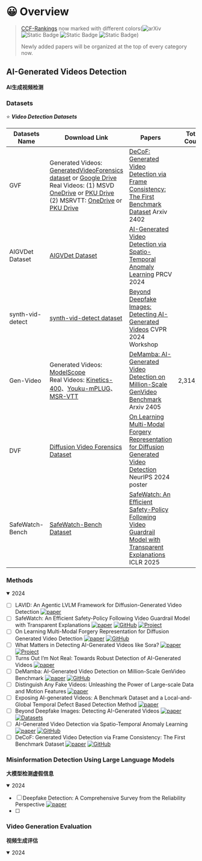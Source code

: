 
# 😀 Overview

> [CCF-Rankings](https://www.ccf.org.cn/en/About_CCF/Media_Center/) now marked with different colors(![arXiv](https://img.shields.io/badge/CCF_A-dc3545) ![Static Badge](https://img.shields.io/badge/CCF_B-ffc107) ![Static Badge](https://img.shields.io/badge/CCF_C-28a745) ![Static Badge](https://img.shields.io/badge/CCF_None-6c757d))
>
> Newly added papers will be organized at the top of every category now.


## AI-Generated Videos Detection
**AI生成视频检测**

### Datasets

⭐️ ***Video Detection Datasets***

| Datasets Name    | Download Link                                                                                                                                                                                                                                                                                                                                                                                                                                                                                                                                                                                                                                                                                                                                                   | Papers                                                                                                                                                                                                            | Total Count | Size     |
|------------------|-----------------------------------------------------------------------------------------------------------------------------------------------------------------------------------------------------------------------------------------------------------------------------------------------------------------------------------------------------------------------------------------------------------------------------------------------------------------------------------------------------------------------------------------------------------------------------------------------------------------------------------------------------------------------------------------------------------------------------------------------------------------|-------------------------------------------------------------------------------------------------------------------------------------------------------------------------------------------------------------------|-------------|----------|
| GVF              | Generated Videos: [GeneratedVideoForensics dataset](https://github.com/wuwuwuyue/DeCoF/?tab=readme-ov-file#news-) or [Google Drive](https://drive.google.com/drive/folders/1X4Gw4hkWfka42IaBQ6ImkDTGAeA9Wlk4?usp=drive_link) <br/> Real Videos: (1) MSVD [OneDrive](https://pkueducn-my.sharepoint.com/:u:/g/personal/2101112290_pkueducn_onmicrosoft_com/ESi2AhDhuMpPsfv5E3N9xtsBhbraiiC4ZuAhwCdNS7kGYA?e=LPcfkl) or [PKU Drive](https://disk.pku.edu.cn/link/AA9E57BB3055344D98BCED580891278655)  <br/> (2) MSRVTT: [OneDrive](https://pkueducn-my.sharepoint.com/:u:/g/personal/2101112290_pkueducn_onmicrosoft_com/EW8dnlrbXrhPpHCzqUWYBmEBy_15l4nQuZBuIS2akdIWwg?e=mxCEwZ) or [PKU Drive](https://disk.pku.edu.cn/link/AACF5DF7B019D64AA7A956E99A5A3201ED) | [DeCoF: Generated Video Detection via Frame Consistency: The First Benchmark Dataset](https://arxiv.org/abs/2402.02085) Arxiv 2402                                                                                |             |          |
| AIGVDet Dataset  | [AIGVDet Dataset](https://github.com/multimediaFor/AIGVDet?tab=readme-ov-file#dataset)                                                                                                                                                                                                                                                                                                                                                                                                                                                                                                                                                                                                                                                                          | [AI-Generated Video Detection via Spatio-Temporal Anomaly Learning](https://arxiv.org/abs/2403.16638) PRCV 2024                                                                                                   |             |          |
| synth-vid-detect | [synth-vid-detect dataset](https://huggingface.co/datasets/ductai199x/synth-vid-detect)                                                                                                                                                                                                                                                                                                                                                                                                                                                                                                                                                                                                                                                                         | [Beyond Deepfake Images: Detecting AI-Generated Videos](https://openaccess.thecvf.com/content/CVPR2024W/WMF/html/Vahdati_Beyond_Deepfake_Images_Detecting_AI-Generated_Videos_CVPRW_2024_paper.html)  CVPR 2024 Workshop |             |          |
| Gen-Video        | Generated Videos: [ModelScope](https://modelscope.cn/datasets/cccnju/Gen-Video)<br/> Real Videos: [Kinetics-400](https://github.com/cvdfoundation/kinetics-dataset)、[Youku-mPLUG](https://modelscope.cn/datasets/cccnju/Gen-Video/files)、[MSR-VTT](https://modelscope.cn/datasets/cccnju/Gen-Video/file/view/master?id=28984&status=2&fileName=GenVideo-Val.zip)                                                                                                                                                                                                                                                                                                                                                                                                | [DeMamba: AI-Generated Video Detection on Million-Scale GenVideo Benchmark](https://arxiv.org/abs/2405.19707) Arxiv 2405                                                                                          | 2,314,182   | ~2.51TB  |
| DVF              | [Diffusion Video Forensics Dataset](https://github.com/SparkleXFantasy/MM-Det?tab=readme-ov-file#diffusion-video-forensics-dataset)                                                                                                                                                                                                                                                                                                                                                                                                                                                                                                                                                                                                                             | [On Learning Multi-Modal Forgery Representation for Diffusion Generated Video Detection](https://arxiv.org/abs/2410.23623) NeurIPS 2024 poster                                                                    |             |          |
| SafeWatch-Bench  | [SafeWatch-Bench Dataset](https://huggingface.co/datasets/Zhaorun/SafeWatch-Bench)                                                                                                                                                                                                                                                                                                                                                                                                                                                                                                                                                                                                                                                                              | [SafeWatch: An Efficient Safety-Policy Following Video Guardrail Model with Transparent Explanations](https://arxiv.org/abs/2412.06878) ICLR 2025                                                                              |             |          |



### Methods

<details open>
<summary>2024</summary>

* [ ] LAVID: An Agentic LVLM Framework for Diffusion-Generated Video Detection [![paper](https://img.shields.io/badge/Arxiv-2502.14994-6c757d.svg?logo=arXiv)](https://arxiv.org/abs/2502.14994)
* [ ] SafeWatch: An Efficient Safety-Policy Following Video Guardrail Model with Transparent Explanations [![paper](https://img.shields.io/badge/ICLR_'25-dc3545)](https://arxiv.org/abs/2412.06878) [![GitHub](https://img.shields.io/github/stars/BillChan226/SafeWatch?style=flat)](https://github.com/BillChan226/SafeWatch/) [![Project](https://img.shields.io/badge/Project-ffb6c1)](https://safewatch-aiguard.github.io/)
* [ ] On Learning Multi-Modal Forgery Representation for Diffusion Generated Video Detection [![paper](https://img.shields.io/badge/NeurIPS_'24-dc3545)](https://arxiv.org/abs/2410.23623) [![GitHub](https://img.shields.io/github/stars/SparkleXFantasy/MM-Det?style=flat)](https://github.com/SparkleXFantasy/MM-Det)
* [ ] What Matters in Detecting AI-Generated Videos like Sora? [![paper](https://img.shields.io/badge/Arxiv-2406.19568-6c757d.svg?logo=arXiv)](https://arxiv.org/abs/2406.19568)  [![Project](https://img.shields.io/badge/Project-ffb6c1)](https://justin-crchang.github.io/3DCNNDetection.github.io/)
* [ ] Turns Out I’m Not Real: Towards Robust Detection of AI-Generated Videos [![paper](https://img.shields.io/badge/Arxiv-2406.09601-6c757d.svg?logo=arXiv)](https://arxiv.org/abs/2406.09601)
* [ ] DeMamba: AI-Generated Video Detection on Million-Scale GenVideo Benchmark [![paper](https://img.shields.io/badge/Arxiv-2405.19707-6c757d.svg?logo=arXiv)](https://arxiv.org/abs/2405.19707) [![GitHub](https://img.shields.io/github/stars/chenhaoxing/DeMamba?style=flat)](https://github.com/chenhaoxing/DeMamba)
* [ ] Distinguish Any Fake Videos: Unleashing the Power of Large-scale Data and Motion Features [![paper](https://img.shields.io/badge/Arxiv-2405.15343-6c757d.svg?logo=arXiv)](https://arxiv.org/abs/2405.15343)
* [ ] Exposing AI-generated Videos: A Benchmark Dataset and a Local-and-Global Temporal Defect Based Detection Method [![paper](https://img.shields.io/badge/Arxiv-2405.04133-6c757d.svg?logo=arXiv)](https://arxiv.org/abs/2405.04133)
* [ ] Beyond Deepfake Images: Detecting AI-Generated Videos [![paper](https://img.shields.io/badge/CVPRW_'24-6c757d)](https://arxiv.org/abs/2404.15955) [![Datasets](https://img.shields.io/badge/Datasets-ffb6c1)](https://huggingface.co/datasets/ductai199x/synth-vid-detect)
* [ ] AI-Generated Video Detection via Spatio-Temporal Anomaly Learning [![paper](https://img.shields.io/badge/PRCV_'24-28a745)](https://arxiv.org/abs/2403.16638) [![GitHub](https://img.shields.io/github/stars/multimediaFor/AIGVDet?style=flat)](https://github.com/multimediaFor/AIGVDet)
* [ ] DeCoF: Generated Video Detection via Frame Consistency: The First Benchmark Dataset [![paper](https://img.shields.io/badge/Arxiv-2402.02085-6c757d.svg?logo=arXiv)](https://arxiv.org/abs/2402.02085) [![GitHub](https://img.shields.io/github/stars/wuwuwuyue/DeCoF?style=flat)](https://github.com/wuwuwuyue/DeCoF/)
</details>


### Misinformation Detection Using Large Language Models

**大模型检测虚假信息**

<details open>
<summary>2024</summary>

* [ ] Deepfake Detection: A Comprehensive Survey from the Reliability Perspective [![paper](https://img.shields.io/badge/ACM-Computing_Surveys_'24-6c757d)](https://arxiv.org/abs/2211.10881)
* [ ] 

</details>


### Video Generation Evaluation

**视频生成评估**

<details open>
<summary>2024</summary>

</details>
